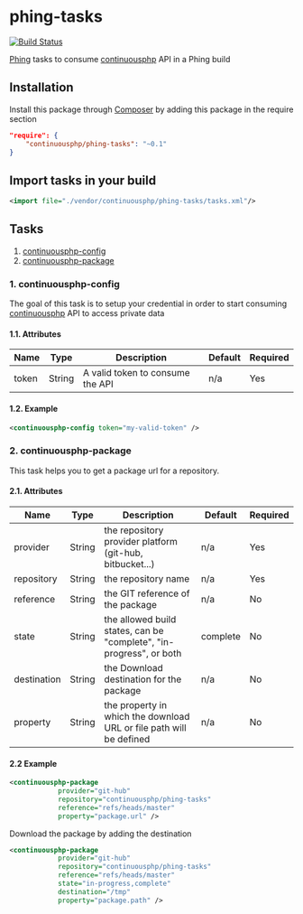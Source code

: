 # phing-tasks

[![Build Status](https://status.continuousphp.com/git-hub/continuousphp/phing-tasks?token=bb175a86-acb5-4f62-92b5-86d5900b6971)](https://continuousphp.com/git-hub/continuousphp/phing-tasks)

[Phing](https://www.phing.info/) tasks to consume [continuousphp](https://continuousphp.com/) API in a Phing build

## Installation

Install this package through [Composer](https://getcomposer.org/) by adding this package in the require section

```json
"require": {
    "continuousphp/phing-tasks": "~0.1"
}
```

## Import tasks in your build
```xml
<import file="./vendor/continuousphp/phing-tasks/tasks.xml"/>
```

## Tasks

1. [continuousphp-config](#1-continuousphp-config)
2. [continuousphp-package](#2-continuousphp-package)

### 1. continuousphp-config
The goal of this task is to setup your credential in order to start consuming
[continuousphp](https://continuousphp.com/) API to access private data

#### 1.1. Attributes
| Name  | Type   | Description                      | Default | Required |
| ----- | ------ | -------------------------------- | ------- | -------- |
| token | String | A valid token to consume the API | n/a     | Yes      |

#### 1.2. Example
```xml
<continuousphp-config token="my-valid-token" />
```

### 2. continuousphp-package
This task helps you to get a package url for a repository.

#### 2.1. Attributes
| Name        | Type   | Description                                                         | Default  | Required |
| ----------- | ------ | ------------------------------------------------------------------- | -------- | -------- |
| provider    | String | the repository provider platform (git-hub, bitbucket...)            | n/a      | Yes      |
| repository  | String | the repository name                                                 | n/a      | Yes      |
| reference   | String | the GIT reference of the package                                    | n/a      | No       |
| state       | String | the allowed build states, can be "complete", "in-progress", or both | complete | No       |
| destination | String | the Download destination for the package                            | n/a      | No       |
| property    | String | the property in which the download URL or file path will be defined | n/a      | No       |

#### 2.2 Example
```xml
<continuousphp-package
            provider="git-hub"
            repository="continuousphp/phing-tasks"
            reference="refs/heads/master"
            property="package.url" />
```
Download the package by adding the destination

```xml
<continuousphp-package
            provider="git-hub"
            repository="continuousphp/phing-tasks"
            reference="refs/heads/master"
            state="in-progress,complete"
            destination="/tmp"
            property="package.path" />
```
